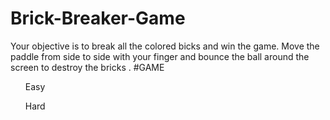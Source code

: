 # Brick-Breaker-Game
Your objective is to break all the colored bicks and win the game. 
Move the paddle from side to side with your finger and bounce the 
ball around the screen to destroy the bricks .
#GAME
<ul>Easy</ul>
<ul>Hard</ul>
